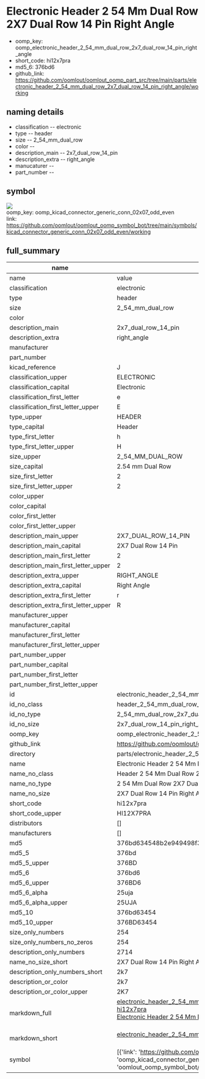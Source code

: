 # Electronic Header 2 54 Mm Dual Row 2X7 Dual Row 14 Pin Right Angle

  
* oomp_key: oomp_electronic_header_2_54_mm_dual_row_2x7_dual_row_14_pin_right_angle 
* short_code: hi12x7pra
* md5_6: 376bd6  
* github_link: https://github.com/oomlout/oomlout_oomp_part_src/tree/main/parts/electronic_header_2_54_mm_dual_row_2x7_dual_row_14_pin_right_angle/working  
## naming details
* classification -- electronic
* type -- header
* size -- 2_54_mm_dual_row
* color -- 
* description_main -- 2x7_dual_row_14_pin
* description_extra -- right_angle
* manucaturer -- 
* part_number -- 



## symbol

![](symbol/{index}}/working/working_600.png)  
oomp_key: oomp_kicad_connector_generic_conn_02x07_odd_even  
link: https://github.com/oomlout/oomlout_oomp_symbol_bot/tree/main/symbols/kicad_connector_generic_conn_02x07_odd_even/working  


## full_summary
| name | value | 
| --- | --- | 
| name | value | 
| classification | electronic | 
| type | header | 
| size | 2_54_mm_dual_row | 
| color |  | 
| description_main | 2x7_dual_row_14_pin | 
| description_extra | right_angle | 
| manufacturer |  | 
| part_number |  | 
| kicad_reference | J | 
| classification_upper | ELECTRONIC | 
| classification_capital | Electronic | 
| classification_first_letter | e | 
| classification_first_letter_upper | E | 
| type_upper | HEADER | 
| type_capital | Header | 
| type_first_letter | h | 
| type_first_letter_upper | H | 
| size_upper | 2_54_MM_DUAL_ROW | 
| size_capital | 2.54 mm Dual Row | 
| size_first_letter | 2 | 
| size_first_letter_upper | 2 | 
| color_upper |  | 
| color_capital |  | 
| color_first_letter |  | 
| color_first_letter_upper |  | 
| description_main_upper | 2X7_DUAL_ROW_14_PIN | 
| description_main_capital | 2X7 Dual Row 14 Pin | 
| description_main_first_letter | 2 | 
| description_main_first_letter_upper | 2 | 
| description_extra_upper | RIGHT_ANGLE | 
| description_extra_capital | Right Angle | 
| description_extra_first_letter | r | 
| description_extra_first_letter_upper | R | 
| manufacturer_upper |  | 
| manufacturer_capital |  | 
| manufacturer_first_letter |  | 
| manufacturer_first_letter_upper |  | 
| part_number_upper |  | 
| part_number_capital |  | 
| part_number_first_letter |  | 
| part_number_first_letter_upper |  | 
| id | electronic_header_2_54_mm_dual_row_2x7_dual_row_14_pin_right_angle | 
| id_no_class | header_2_54_mm_dual_row_2x7_dual_row_14_pin_right_angle | 
| id_no_type | 2_54_mm_dual_row_2x7_dual_row_14_pin_right_angle | 
| id_no_size | 2x7_dual_row_14_pin_right_angle | 
| oomp_key | oomp_electronic_header_2_54_mm_dual_row_2x7_dual_row_14_pin_right_angle | 
| github_link | https://github.com/oomlout/oomlout_oomp_part_src/tree/main/parts/electronic_header_2_54_mm_dual_row_2x7_dual_row_14_pin_right_angle/working | 
| directory | parts/electronic_header_2_54_mm_dual_row_2x7_dual_row_14_pin_right_angle | 
| name | Electronic Header 2 54 Mm Dual Row 2X7 Dual Row 14 Pin Right Angle | 
| name_no_class | Header 2 54 Mm Dual Row 2X7 Dual Row 14 Pin Right Angle | 
| name_no_type | 2 54 Mm Dual Row 2X7 Dual Row 14 Pin Right Angle | 
| name_no_size | 2X7 Dual Row 14 Pin Right Angle | 
| short_code | hi12x7pra | 
| short_code_upper | HI12X7PRA | 
| distributors | [] | 
| manufacturers | [] | 
| md5 | 376bd634548b2e949498f34ac3579c6e | 
| md5_5 | 376bd | 
| md5_5_upper | 376BD | 
| md5_6 | 376bd6 | 
| md5_6_upper | 376BD6 | 
| md5_6_alpha | 25uja | 
| md5_6_alpha_upper | 25UJA | 
| md5_10 | 376bd63454 | 
| md5_10_upper | 376BD63454 | 
| size_only_numbers | 254 | 
| size_only_numbers_no_zeros | 254 | 
| description_only_numbers | 2714 | 
| name_no_size_short | 2X7 Dual Row 14 Pin Right Angle | 
| description_only_numbers_short | 2k7 | 
| description_or_color | 2k7 | 
| description_or_color_upper | 2K7 | 
| markdown_full | [electronic_header_2_54_mm_dual_row_2x7_dual_row_14_pin_right_angle](https://github.com/oomlout/oomlout_oomp_part_src/tree/main/parts/electronic_header_2_54_mm_dual_row_2x7_dual_row_14_pin_right_angle/working)<br>[hi12x7pra](https://github.com/oomlout/oomlout_oomp_part_src/tree/main/parts/electronic_header_2_54_mm_dual_row_2x7_dual_row_14_pin_right_angle/working)<br>[Electronic Header 2 54 Mm Dual Row 2X7 Dual Row 14 Pin Right Angle](https://github.com/oomlout/oomlout_oomp_part_src/tree/main/parts/electronic_header_2_54_mm_dual_row_2x7_dual_row_14_pin_right_angle/working)<br><br> | 
| markdown_short | [electronic_header_2_54_mm_dual_row_2x7_dual_row_14_pin_right_angle](https://github.com/oomlout/oomlout_oomp_part_src/tree/main/parts/electronic_header_2_54_mm_dual_row_2x7_dual_row_14_pin_right_angle/working)<br><br> | 
| symbol | [{'link': 'https://github.com/oomlout/oomlout_oomp_symbol_bot/tree/main/symbols/kicad_connector_generic_conn_02x07_odd_even', 'oomp_key': 'oomp_kicad_connector_generic_conn_02x07_odd_even', 'directory': 'oomlout_oomp_symbol_bot/symbols/kicad_connector_generic_conn_02x07_odd_even//working/working.kicad_sym', 'index': 0}] | 

